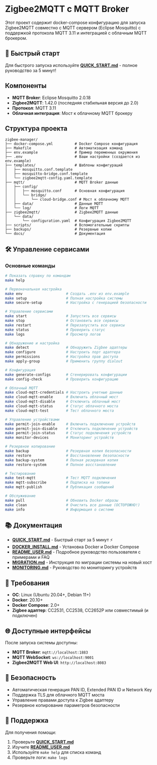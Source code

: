 # Zigbee2MQTT с MQTT Broker

Этот проект содержит docker-compose конфигурацию для запуска Zigbee2MQTT совместно с MQTT сервером (Eclipse Mosquitto) с поддержкой протокола MQTT 3.11 и интеграцией с облачным MQTT брокером.

## 🚀 Быстрый старт

Для быстрого запуска используйте **[QUICK_START.md](QUICK_START.md)** - полное руководство за 5 минут!

## Компоненты

- **MQTT Broker**: Eclipse Mosquitto 2.0.18
- **Zigbee2MQTT**: 1.42.0 (последняя стабильная версия до 2.0)
- **Протокол**: MQTT 3.11
- **Облачная интеграция**: Мост к облачному MQTT брокеру

## Структура проекта

```
zigbee-manager/
├── docker-compose.yml          # Docker Compose конфигурация
├── Makefile                    # Автоматизация команд
├── env.example                 # Пример переменных окружения
├── .env                        # Ваши настройки (создается из env.example)
├── templates/                  # Шаблоны конфигураций
│   ├── mosquitto.conf.template
│   ├── mosquitto-bridge.conf.template
│   └── zigbee2mqtt-config.yaml.template
├── mqtt/                       # MQTT Broker данные
│   ├── config/
│   │   ├── mosquitto.conf      # Основная конфигурация
│   │   └── bridge/
│   │       └── cloud-bridge.conf # Мост к облачному MQTT
│   ├── data/                   # Данные MQTT
│   └── log/                    # Логи MQTT
├── zigbee2mqtt/                # Zigbee2MQTT данные
│   └── data/
│       └── configuration.yaml  # Конфигурация Zigbee2MQTT
├── scripts/                    # Вспомогательные скрипты
├── backups/                    # Резервные копии
└── docs/                       # Документация
```

## 🛠️ Управление сервисами

### Основные команды

```bash
# Показать справку по командам
make help

# Первоначальная настройка
make env                    # Создать .env из env.example
make setup                  # Полная настройка системы
make secure-setup           # Настройка с генерацией безопасности

# Управление сервисами
make start                  # Запустить все сервисы
make stop                   # Остановить все сервисы
make restart                # Перезапустить все сервисы
make status                 # Проверить статус
make logs                   # Просмотр логов

# Обнаружение и настройка
make detect                 # Обнаружить Zigbee адаптеры
make configure              # Настроить порт адаптера
make permissions            # Настройка прав доступа
make apply-group            # Применить группу dialout

# Конфигурация
make generate-configs       # Сгенерировать конфигурации
make config-check           # Проверить конфигурацию

# Облачный MQTT
make cloud-mqtt-credentials # Настроить учетные данные
make cloud-mqtt-enable      # Включить облачный мост
make cloud-mqtt-disable     # Отключить облачный мост
make cloud-mqtt-status      # Статус облачного моста
make cloud-mqtt-test        # Тест облачного моста

# Управление устройствами
make permit-join-enable     # Включить подключение устройств
make permit-join-disable    # Отключить подключение устройств
make permit-join-status     # Статус подключения устройств
make monitor-devices        # Мониторинг устройств

# Резервное копирование
make backup                 # Резервная копия безопасности
make restore                # Восстановление безопасности
make backup-system          # Полная резервная копия
make restore-system         # Полное восстановление

# Тестирование
make test-mqtt              # Тест MQTT подключения
make mqtt-subscribe         # Подписка на топики
make mqtt-publish           # Публикация сообщений

# Обслуживание
make pull                   # Обновить Docker образы
make clean                  # Очистить все данные (ОСТОРОЖНО!)
make info                   # Информация о системе
```

## 📚 Документация

- **[QUICK_START.md](QUICK_START.md)** - Быстрый старт за 5 минут ⚡
- **[DOCKER_INSTALL.md](DOCKER_INSTALL.md)** - Установка Docker и Docker Compose
- **[README_USER.md](README_USER.md)** - Подробное руководство пользователя с примерами и FAQ
- **[MIGRATION.md](MIGRATION.md)** - Инструкция по миграции системы на новый хост
- **[MONITORING.md](MONITORING.md)** - Руководство по мониторингу устройств

## 🔧 Требования

- **ОС**: Linux (Ubuntu 20.04+, Debian 11+)
- **Docker**: 20.10+
- **Docker Compose**: 2.0+
- **Zigbee адаптер**: CC2531, CC2538, CC2652P или совместимый (и подключен)

## 🌐 Доступные интерфейсы

После запуска системы доступны:

- **MQTT Broker**: `mqtt://localhost:1883`
- **MQTT WebSocket**: `ws://localhost:9001`
- **Zigbee2MQTT Web UI**: `http://localhost:8083`

## 🔐 Безопасность

- Автоматическая генерация PAN ID, Extended PAN ID и Network Key
- Поддержка TLS для облачного MQTT моста
- Управление правами доступа к Zigbee адаптеру
- Резервное копирование параметров безопасности

## 🤝 Поддержка

Для получения помощи:
1. Проверьте **[QUICK_START.md](QUICK_START.md)**
2. Изучите **[README_USER.md](README_USER.md)**
3. Используйте `make help` для списка команд
4. Проверьте логи: `make logs`
